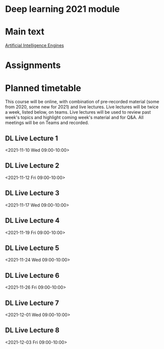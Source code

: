 # Deep learning 2021 module


# Main text

[Artificial Intelligence Engines](http://jim-stone.staff.shef.ac.uk/AIEngines/index.html)

# Assignments


# Planned timetable

This course will be online, with combination of pre-recorded material
(some from 2020, some new for 2021) and live lectures.  Live lectures
will be twice a week, listed below, on teams.  Live lectures will be
used to review past week's topics and highlight coming week's material
and for Q&A.  All meetings will be on Teams and recorded.



## DL Live Lecture 1
<2021-11-10 Wed 09:00-10:00>

## DL Live Lecture 2
<2021-11-12 Fri 09:00-10:00>

## DL Live Lecture 3
<2021-11-17 Wed 09:00-10:00>

## DL Live Lecture 4
<2021-11-19 Fri 09:00-10:00>


## DL Live Lecture 5
<2021-11-24 Wed 09:00-10:00>

## DL Live Lecture 6
<2021-11-26 Fri 09:00-10:00>


## DL Live Lecture 7
<2021-12-01 Wed 09:00-10:00>

## DL Live Lecture 8
<2021-12-03 Fri 09:00-10:00>

